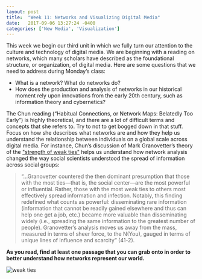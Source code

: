 ```yaml
---
layout: post
title:  "Week 11: Networks and Visualizing Digital Media"
date:   2017-09-06 13:27:24 -0400
categories: ['New Media', 'Visualization']
---
```

This week we begin our third unit in which we fully turn our attention to the culture and technology of digital media. We are beginning with a reading on networks, which many scholars have described as the foundational structure, or organization, of digital media. Here are some questions that we need to address during Monday’s class: 

-	What is a network? What do networks do? 
-	How does the production and analysis of networks in our historical moment rely upon innovations from the early 20th century, such as information theory and cybernetics? 

The Chun reading (“Habitual Connections, or Network Maps: Belatedly Too Early”) is highly theoretical, and there are a lot of difficult terms and concepts that she refers to. Try to not to get bogged down in that stuff. Focus on how she describes what networks are and how they help us understand the relationship between individuals on a global scale across digital media. For instance, Chun’s discussion of Mark Granovetter’s theory of the ["strength of weak ties"](https://en.wikipedia.org/wiki/Mark_Granovetter) helps us understand how network analysis changed the way social scientists understood the spread of information across social groups: 

>“…Granovetter countered the then dominant presumption that those with the most ties—that is, the social center—are the most powerful or influential. Rather, those with the most weak ties to others most effectively spread information and infection. Notably, this finding redefined what counts as powerful: disseminating rare information (information that cannot be readily gained elsewhere and thus can help one get a job, etc.) became more valuable than disseminating widely (i.e., spreading the same information to the greatest number of people). Granovetter’s analysis moves us away from the mass, measured in terms of sheer force, to the N(You), gauged in terms of unique lines of influence and scarcity” (41-2). 

**As you read, find at least one passage that you can grab onto in order to better understand how networks represent our world.**

![weak ties](http://aphasic-letters.com/network_culture/Strength-Weak-Ties.jpg)

